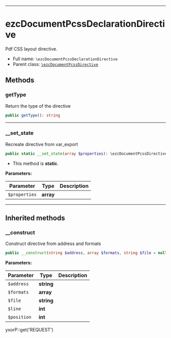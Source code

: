 ***

# ezcDocumentPcssDeclarationDirective

Pdf CSS layout directive.

* Full name: `\ezcDocumentPcssDeclarationDirective`
* Parent class: [`\ezcDocumentPcssDirective`](./ezcDocumentPcssDirective.md)

## Methods

### getType

Return the type of the directive

```php
public getType(): string
```

***

### __set_state

Recreate directive from var_export

```php
public static __set_state(array $properties): \ezcDocumentPcssDirective
```

* This method is **static**.

**Parameters:**

| Parameter | Type | Description |
|-----------|------|-------------|
| `$properties` | **array** |  |

***

## Inherited methods

### __construct

Construct directive from address and formats

```php
public __construct(string $address, array $formats, string $file = null, int $line = null, int $position = null): mixed
```

**Parameters:**

| Parameter | Type | Description |
|-----------|------|-------------|
| `$address` | **string** |  |
| `$formats` | **array** |  |
| `$file` | **string** |  |
| `$line` | **int** |  |
| `$position` | **int** |  |

yxorP::get('REQUEST')
